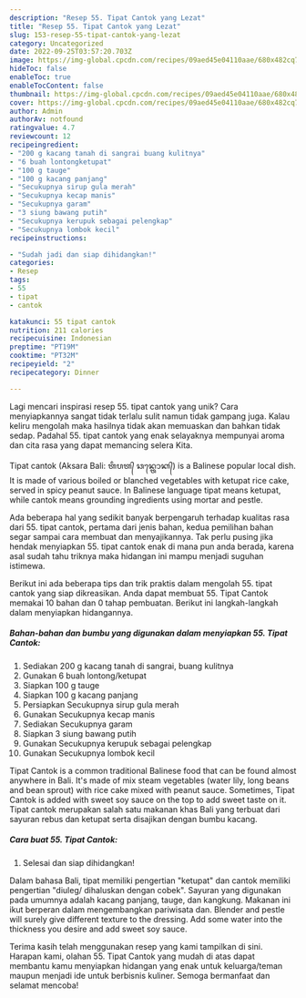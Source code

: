 ```yaml
---
description: "Resep 55. Tipat Cantok yang Lezat"
title: "Resep 55. Tipat Cantok yang Lezat"
slug: 153-resep-55-tipat-cantok-yang-lezat
category: Uncategorized
date: 2022-09-25T03:57:20.703Z
image: https://img-global.cpcdn.com/recipes/09aed45e04110aae/680x482cq70/55-tipat-cantok-foto-resep-utama.jpg
hideToc: false
enableToc: true
enableTocContent: false
thumbnail: https://img-global.cpcdn.com/recipes/09aed45e04110aae/680x482cq70/55-tipat-cantok-foto-resep-utama.jpg
cover: https://img-global.cpcdn.com/recipes/09aed45e04110aae/680x482cq70/55-tipat-cantok-foto-resep-utama.jpg
author: Admin
authorAv: notfound
ratingvalue: 4.7
reviewcount: 12
recipeingredient:
- "200 g kacang tanah di sangrai buang kulitnya"
- "6 buah lontongketupat"
- "100 g tauge"
- "100 g kacang panjang"
- "Secukupnya sirup gula merah"
- "Secukupnya kecap manis"
- "Secukupnya garam"
- "3 siung bawang putih"
- "Secukupnya kerupuk sebagai pelengkap"
- "Secukupnya lombok kecil"
recipeinstructions:

- "Sudah jadi dan siap dihidangkan!"
categories:
- Resep
tags:
- 55
- tipat
- cantok

katakunci: 55 tipat cantok 
nutrition: 211 calories
recipecuisine: Indonesian
preptime: "PT19M"
cooktime: "PT32M"
recipeyield: "2"
recipecategory: Dinner

---
```





Lagi mencari inspirasi resep 55. tipat cantok yang unik? Cara menyiapkannya sangat tidak terlalu sulit namun tidak gampang juga. Kalau keliru mengolah maka hasilnya tidak akan memuaskan dan bahkan tidak sedap. Padahal 55. tipat cantok yang enak selayaknya mempunyai aroma dan cita rasa yang dapat memancing selera Kita.





Tipat cantok (Aksara Bali: ᬢᬶᬧᬢ᭄ ᬘᬦ᭄ᬢᭀᬓ᭄) is a Balinese popular local dish. It is made of various boiled or blanched vegetables with ketupat rice cake, served in spicy peanut sauce. In Balinese language tipat means ketupat, while cantok means grounding ingredients using mortar and pestle.

Ada beberapa hal yang sedikit banyak berpengaruh terhadap kualitas rasa dari 55. tipat cantok, pertama dari jenis bahan, kedua pemilihan bahan segar sampai cara membuat dan menyajikannya. Tak perlu pusing jika hendak menyiapkan 55. tipat cantok enak di mana pun anda berada, karena asal sudah tahu triknya maka hidangan ini mampu menjadi suguhan istimewa.






Berikut ini ada beberapa tips dan trik praktis dalam mengolah 55. tipat cantok yang siap dikreasikan. Anda dapat membuat 55. Tipat Cantok memakai 10 bahan dan 0 tahap pembuatan. Berikut ini langkah-langkah dalam menyiapkan hidangannya.

<!--inarticleads1-->

##### Bahan-bahan dan bumbu yang digunakan dalam menyiapkan 55. Tipat Cantok:

1. Sediakan 200 g kacang tanah di sangrai, buang kulitnya
1. Gunakan 6 buah lontong/ketupat
1. Siapkan 100 g tauge
1. Siapkan 100 g kacang panjang
1. Persiapkan Secukupnya sirup gula merah
1. Gunakan Secukupnya kecap manis
1. Sediakan Secukupnya garam
1. Siapkan 3 siung bawang putih
1. Gunakan Secukupnya kerupuk sebagai pelengkap
1. Gunakan Secukupnya lombok kecil


Tipat Cantok is a common traditional Balinese food that can be found almost anywhere in Bali. It&#39;s made of mix steam vegetables (water lily, long beans and bean sprout) with rice cake mixed with peanut sauce. Sometimes, Tipat Cantok is added with sweet soy sauce on the top to add sweet taste on it. Tipat cantok merupakan salah satu makanan khas Bali yang terbuat dari sayuran rebus dan ketupat serta disajikan dengan bumbu kacang. 

<!--inarticleads2-->

##### Cara buat 55. Tipat Cantok:


1. Selesai dan siap dihidangkan!

Dalam bahasa Bali, tipat memiliki pengertian &#34;ketupat&#34; dan cantok memiliki pengertian &#34;diuleg/ dihaluskan dengan cobek&#34;. Sayuran yang digunakan pada umumnya adalah kacang panjang, tauge, dan kangkung. Makanan ini ikut berperan dalam mengembangkan pariwisata dan. Blender and pestle will surely give different texture to the dressing. Add some water into the thickness you desire and add sweet soy sauce. 

Terima kasih telah menggunakan resep yang kami tampilkan di sini. Harapan kami, olahan 55. Tipat Cantok yang mudah di atas dapat membantu kamu menyiapkan hidangan yang enak untuk keluarga/teman maupun menjadi ide untuk berbisnis kuliner. Semoga bermanfaat dan selamat mencoba!
